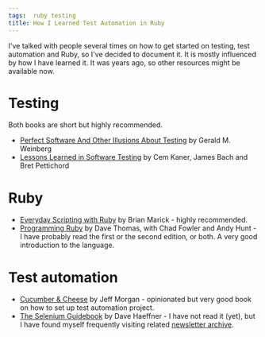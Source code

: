 ```yaml
---
tags:  ruby testing
title: How I Learned Test Automation in Ruby
---
```

I've talked with people several times on how to get started on testing, test automation and Ruby, so I've decided to document it. It is mostly influenced by how I have learned it. It was years ago, so other resources might be available now.

# Testing

Both books are short but highly recommended.

- [Perfect Software And Other Illusions About Testing](https://leanpub.com/perfectsoftware) by Gerald M. Weinberg
- [Lessons Learned in Software Testing](https://www.goodreads.com/book/show/599997.Lessons_Learned_in_Software_Testing) by Cem Kaner, James Bach and Bret Pettichord

# Ruby

- [Everyday Scripting with Ruby](https://pragprog.com/book/bmsft/everyday-scripting-with-ruby) by Brian Marick - highly recommended.
- [Programming Ruby](https://pragprog.com/book/ruby4/programming-ruby-1-9-2-0) by Dave Thomas, with Chad Fowler and Andy Hunt - I have probably read the first or the second edition, or both. A very good introduction to the language.

# Test automation

- [Cucumber & Cheese](https://leanpub.com/cucumber_and_cheese) by Jeff Morgan  - opinionated but very good book on how to set up test automation project.
- [The Selenium Guidebook](https://seleniumguidebook.com/) by Dave Haeffner - I have not read it (yet), but I have found myself frequently visiting related [newsletter archive](http://elementalselenium.com/tips).
